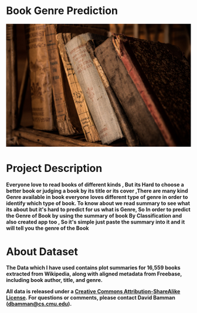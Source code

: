 # Book Genre Prediction
![](https://github.com/tariz800/Projects/blob/dcb24ea33b12637eeb6315993ea11afd6d813da6/images/old-books-436498_1920.jpg)

# Project Description
**Everyone love to read books of different kinds , But its Hard to choose a better book or judging a  book by its title or its cover ,There are many kind Genre available in book everyone loves different type of genre in order to identify which type of book. To know about we read summary to see what its about but it's hard to predict for us what is Genre, So In order to predict the Genre of Book by using the summary of book By Classification and also created app too , So it's simple just paste the summary into it and it will tell you the genre of the Book**

# About Dataset
**The Data which I have used  contains plot summaries for 16,559 books extracted from Wikipedia, along with aligned metadata from Freebase, including book author, title, and genre.**

**All data is released under a [Creative Commons Attribution-ShareAlike License](https://creativecommons.org/licenses/by-sa/3.0/us/legalcode). For questions or comments, please contact David Bamman (dbamman@cs.cmu.edu).**



